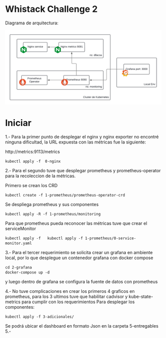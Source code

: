 # Whistack Challenge 2

Diagrama de arquitectura:

![Ejemplo de imagen](https://github.com/DLlacsaSpace/compartido/blob/main/blob/main/images/ws-challenge/diagrama.png?raw=true)

# Iniciar

1.- Para la primer punto de desplegar el nginx y nginx exporter no encontré ninguna dificultad, la URL expuesta con las métricas fue la siguiente:

http://metrics:9113/metrics

```
kubectl apply -f  0-nginx
```

2.- Para el segundo tuve que desplegar prometheus y prometheus-operator para la recoleccion de la métricas.

Primero se crean los CRD
```
kubectl create -f 1-prometheus/prometheus-operator-crd
```
Se despliega prometheus y sus componentes
```
kubectl apply -R -f 1-prometheus/monitoring
```
Para que prometheus pueda reconocer las métricas tuve que crear el serviceMonitor
```
kubectl apply -f   kubectl apply -f 1-prometheus/0-service-monitor.yaml
```
3.- Para el tercer requerimiento se solicita crear un grafana en ambiente local, por lo que desplegue un contenedor grafana con docker compose
```
cd 2-grafana
docker-compose up -d
```
y luego dentro de grafana se configura la fuente de datos con prometheus

4.- No tuve complicaciones en crear los primeros 4 graficos en prometheus, para los 3 ultimos tuve que habilitar cadvisor y kube-state-metrics para cumplir con los requerimientos
Para desplegar los componentes:
```
kubectl apply -f 3-adicionales/
```
Se podrá ubicar el dashboard en formato Json en la carpeta 5-entregables
5.- 

